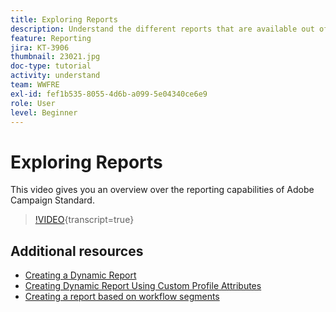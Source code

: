 ```yaml
---
title: Exploring Reports
description: Understand the different reports that are available out of the box for an email delivery.
feature: Reporting
jira: KT-3906
thumbnail: 23021.jpg
doc-type: tutorial
activity: understand
team: WWFRE
exl-id: fef1b535-8055-4d6b-a099-5e04340ce6e9
role: User
level: Beginner
---
```

# Exploring Reports

This video gives you an overview over the reporting capabilities of Adobe Campaign Standard.

>[!VIDEO](https://video.tv.adobe.com/v/23021?learn=on){transcript=true}

## Additional resources

* [Creating a Dynamic Report](/help/reporting/creating-a-dynamic-report.md)
* [Creating Dynamic Report Using Custom Profile Attributes](/help/reporting/custom-profile-attributes-dynamic-reports.md)
* [Creating a report based on workflow segments](/help/reporting/report-on-workflow-segments.md)
